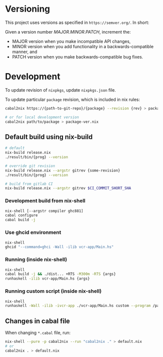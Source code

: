 # Versioning

This project uses versions as specified in `https://semver.org/`.
In short:

Given a version number *MAJOR*.*MINOR*.*PATCH*, increment the:

- MAJOR version when you make incompatible API changes,
- MINOR version when you add functionality in a backwards-compatible manner, and
- PATCH version when you make backwards-compatible bug fixes.

# Development

To update revision of `nixpkgs`, update `nixpkgs.json` file.

To update particular `package` revision, which is included in nix rules:

```bash
cabal2nix https://{path-to-git-repo}/{package} --revision {rev} > package-ver.nix

# or for local development version
cabal2nix path/to/package > package-ver.nix
```

## Default build using nix-build

```bash
# default
nix-build release.nix
./result/bin/{prog} --version

# override git revision
nix-build release.nix --argstr gitrev {some-revision}
./result/bin/{prog} --version

# build from gitlab CI
nix-build release.nix --argstr gitrev $CI_COMMIT_SHORT_SHA
```

### Development build from nix-shell

```bash
nix-shell [--argstr compiler ghc881]
cabal configure
cabal build -j
```

### Use ghcid environment

```bash
nix-shell
ghcid "--command=ghci -Wall -ilib vcr-app/Main.hs"
```

### Running (inside nix-shell)
```bash
nix-shell
cabal build -j && ./dist... +RTS -M300m -RTS {args}
runhaskell -ilib vcr-app/Main.hs {args}
```

### Running custom script (inside nix-shell)
```bash
nix-shell
runhaskell -Wall -ilib -ivcr-app ./vcr-app/Main.hs custom --program /path/to/custom.hs --ghcOpts "-i/path/to -v1 -O2"
```

## Changes in cabal file

When changing `*.cabal` file, run:

```bash
nix-shell --pure -p cabal2nix --run "cabal2nix ." > default.nix
# or
cabal2nix . > default.nix
```

